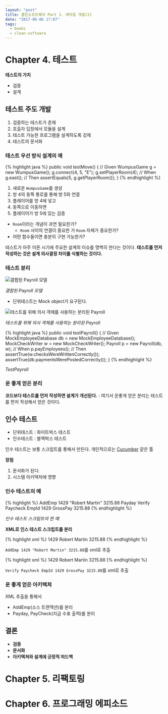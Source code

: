 ```yaml
---
layout: "post"
title: 클린소프트웨어 Part 1. 애자일 개발(2)
date: "2017-06-06 17:07"
tags:
  - books
  - clean-software
---
```


# Chapter 4. 테스트

**테스트의 가치**

* 검증
* 설계

## 테스트 주도 개발

1. 검증하는 테스트가 존재
2. 호출자 입장에서 모듈을 설계
2. 테스트 가능한 프로그램을 설계하도록 강제
3. 테스트의 문서화

### 테스트 우선 방식 설계의 예

{% highlight java %}
public void testMove() {
    // Given
    WumpusGame g = new WumpusGame();
    g.connect(4, 5, "E");
    g.setPlayerRoom(4);
    // When
    g.east();
    // Then
    assertEquals(5, g.getPlayerRoom());
}
{% endhighlight %}

1. 새로운 `WumpusGame`를 생성
2. 방 4의 동쪽 통로를 통해 방 5와 연결
3. 플레이어를 방 4에 넣고
4. 동쪽으로 이동하면
5. 플레이어가 방 5에 있는 검증

* `Room`이라는 개념이 과연 필요한가?
    * `Room` 사이의 연결이 중요한 가 `Room` 자체가 중요한가?
* 어떤 함수들이면 충분히 구현 가능한가?

테스트가 아주 이른 시기에 주요한 설계의 이슈를 명백히 한다는 것이다.
**테스트를 먼저 작성하는 것은 설계 의사결정 차이를 식별하는 것이다.**

### 테스트 분리

![결합된 Payroll 모델](https://www.plantuml.com/plantuml/img/Iyv9B2vM24YiBChFoU5A1lESCrAJiyEBCajIYnIgkHI0GBiSn0EBQsXorKBLkUOMvEHNfgR252KdvYINvYIMf0AD0oe3YnNa5vS0kRcfUILOTBeabYGc9HR3JKXFBO59mGqeHHQgvO8wLK5NrmxPeIZYC0rO1M5sSc4uGWz99m00)

*결합된 Payroll 모델*

* 단위테스트는 Mock object가 요구된다.

![테스트를 위해 의사 객체를 사용하는 분리된 Payroll](https://www.plantuml.com/plantuml/img/TL7D3e8m3BxlANRK67m4B-hHn8E9vxfK9Gn6M0aXohixaSqovsxzsk-ddT9WhJn2tnYjHLuHDbTGABTtLCMvoLqj7qAwj-hUrOWlbc9Wi_korgP7z8CAj6er43fPDpfYjR7aoX8h-iFU0S45R52v8VbM46avD8Wfjioo3GyympqX2NfFyHDYpPYAt-Y4bYRaO5J1RRzeHELGi8pOBjTplWLdVRf1DYKu7masBFQukl_g68-NIVNZMoQRmVa5)

*테스트를 위해 의사 객체를 사용하는 분리된 Payroll*

{% highlight java %}
public void testPayroll() {
    // Given
    MockEmployeeDatabase db = new MockEmployeeDatabase();
    MockCheckWriter w = new MockCheckWriter();
    Payroll p = new Payroll(db, w);
    // When
    p.payEmployees();
    // Then
    assertTrue(w.checksWereWrittenCorrectly());
    assertTrue(db.paymentsWerePostedCorrectly());
}
{% endhighlight %}

*TestPayroll*

### 운 좋게 얻은 분리

**코드보다 테스트를 먼저 작성하면 설계가 개선된다.** : 여기서 운좋게 얻은 분리는 테스트를 먼저 작성해서 얻은 것이다.

## 인수 테스트

* 단위테스트 : 화이트박스 테스트
* 인수테스트 : 블랙박스 테스트

인수 테스트는 보통 스크립트를 통해서 만든다. 개인적으로는 [Cucumber][210f7703] 같은 툴

  [210f7703]: https://cucumber.io/ "Cucumber"

**장점**

1. 문서화가 된다.
2. 시스템 아키텍처에 영향

### 인수 테스트의 예

{% highlight %}
AddEmp 1429 "Robert Martin" 3215.88
Payday
Verify Paycheck EmpId 1429 GrossPay 3215.88
{% endhighlight %}

*인수 테스트 스크립트의 한 예*

**XML로 인스 테스트 스크립트를 분리**

{% highlight xml %}
<AddEmp PayType="Salaried">
    <EmpId>1429</EmpId>
    <Name>Robert Martin</Name>
    <Salary>3215.88</Salary>
</AddEmp>
{% endhighlight %}

`AddEmp 1429 "Robert Martin" 3215.88`를 xml로 추출

{% highlight xml %}
<PayCheck>
    <EmpId>1429</EmpId>
    <Name>Robert Martin</Name>
    <GrossPay>3215.88</GrossPay>
</PayCheck>
{% endhighlight %}

`Verify Paycheck EmpId 1429 GrossPay 3215.88`를 xml로 추출

### 운 좋게 얻은 아키텍쳐

XML 추출을 통해서

* AddEmp(소스 트랜잭션)를 분리
* Payday, PayCheck(지급 수표 출력)를 분리

## 결론

* **검증**
* **문서화**
* **아키텍쳐와 설계에 긍정적 피드백**

# Chapter 5. 리팩토링

# Chapter 6. 프로그래밍 에피소드
